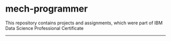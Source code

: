 # mech-programmer
This repository contains projects and assignments, which were part of IBM Data Science Professional Certificate

--------------------------------------------------------

